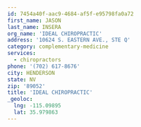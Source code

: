 ```yaml
---
id: 7454a40f-aac9-4684-af5f-e95798fa0a72
first_name: JASON
last_name: INSERA
org_name: 'IDEAL CHIROPRACTIC'
address: '10624 S. EASTERN AVE., STE Q'
category: complementary-medicine
services:
  - chiropractors
phone: '(702) 617-8676'
city: HENDERSON
state: NV
zip: '89052'
title: 'IDEAL CHIROPRACTIC'
_geoloc:
  lng: -115.09895
  lat: 35.979863
---
```

